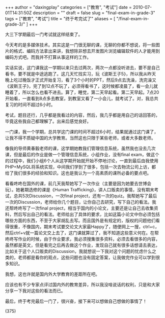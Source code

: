 +++
author = "daxingplay"
categories = ["教育", "考试"]
date = 2010-07-01T14:31:50Z
description = ""
draft = false
slug = "final-exam-in-grade-3"
tags = ["教育", "考试"]
title = "终于考完试了"
aliases = [
    "/final-exam-in-grade-3/"
]
+++


大三下学期最后一门考试就这样结束了。

今天考的是多媒体技术。其实这是一门很无聊的课，无聊的你都不想说，将一些图片的格式、编码方法拿出来讲，我想除非想去开发图片浏览编辑软件的人才能用到编码方式吧。而我并不打算从事这样的工作。

实话实说，这门课我这一学期以来只去过两次，两次一点都没听进去，要不是自己看书，要不就是中途逃跑了。这几天忙找实习，玩《波斯王子5》，所以我从昨天晚上吃过晚饭才正式开始复习，看了3个小时的PPT，然后9点去洗澡，洗完澡又《波斯王子》，完了到12点不玩了，必须得看书了，这时候都凌晨了，看一会儿就睡着了，所以怎么也看不进去。算了，睡觉，第二天早起看。第二天早起。7点20开始看，一直看到8点多去教室，到教室又看了一小会儿，就考试了。对，我总共复习的时间不超过6小时。

考试，题目还行，几乎都是我看过的内容，然后，我几乎都是用自己的话回答的，毕竟这些我自己都理解了。出来后感觉良好。

一门课，我一个学期，总共学这门课的时间不超过6小时，结果就通过这门课了，让我不得不质疑中国的大学教育。当然这也只限于某些老师，或者大多数老师。

像我的导师黄春毅老师的课，这学期她教我们管理信息系统，虽然我也没去几次课，但是最后的作业是做一个管理信息系统，小组作业，没有final exam，做这个的过程中，我们小组6个人从这学期开始就开始不停地讨论，一直到最后由我使用PHP+MySQL将系统实现，中间我们学到了很多，包括一次去物流公司上访，都给了我们很多的经验和知识。这也是我认为一个高素质的课所必备的要点吧。

看看咚咚在国外的课，前几天我帮她写了一次作业（主要是因为她要去世博会玩）。她暑期选修的课是《Human Trafficking》，讲人口贩卖的事情，没有期末考试，总共5次Discussion，一次final project，还有一次的quiz。我帮她写了最后一次的Discussion，老师给你几个题目，让你自己去研究，写下自己的看法。我还帮咚咚写了一次final project，相当于国内的小论文，主要还是让自己去收集资料，然后写出自己的看法。老师给出了具体的要求，比如这篇小论文中你必须包括哪些方面的东西，不至于大家胡乱去写。而且国外是有规定的，版权的问题他们看得很重，不像国内，期末考试要交论文大家最Happy了，随便网上一搜，ctrl+c，然后ctrl+v就一篇论文交上去了，这门课就算过了，我不知道这些意义何在。在帮咚咚写作业的时候，由于作业要求，我必须搜集很多资料，必须去看很多的内容，虽然都是英文，但是看完之后再去做这个作业，发现自己就有很多话想请去表达，比如关于这个人口贩卖的Discussion，我就想说一下我对这个问题的忧虑什么之类的，老师都是看你的观点，这些问题也没有固定答案，让我做完作业可以学到很多知识。

我想，这也许就是国内外大学教育的差距所在吧。

应该也有不少专家点评过国内外的教育差异，所以我没啥说话的权利，只是和大家分享一下我对这些的看法而已。

最后，终于考完最后一门了，很兴奋，接下来可以想做自己想做的事情了！

 (375)


